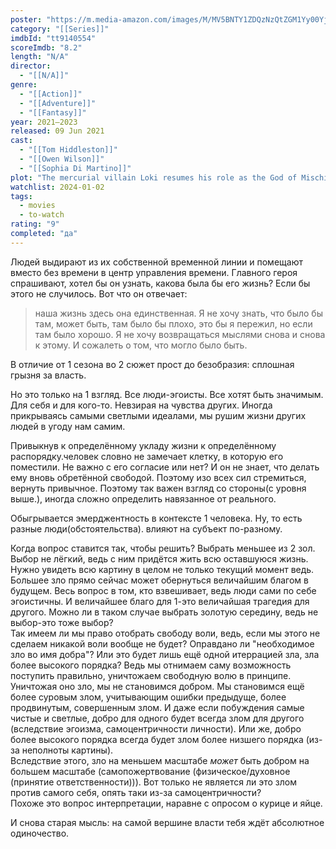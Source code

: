 ```yaml
---
poster: "https://m.media-amazon.com/images/M/MV5BNTY1ZDQzNzQtZGM1Yy00YjRhLTliYmMtOGM2OWFlYTRjOTc2XkEyXkFqcGdeQXVyMTY3MDE5MDY1._V1_SX300.jpg"
category: "[[Series]]"
imdbId: "tt9140554"
scoreImdb: "8.2"
length: "N/A"
director: 
  - "[[N/A]]"
genre: 
  - "[[Action]]"
  - "[[Adventure]]"
  - "[[Fantasy]]"
year: 2021–2023
released: 09 Jun 2021
cast: 
  - "[[Tom Hiddleston]]"
  - "[[Owen Wilson]]"
  - "[[Sophia Di Martino]]"
plot: "The mercurial villain Loki resumes his role as the God of Mischief in a new series that takes place after the events of “Avengers: Endgame.”"
watchlist: 2024-01-02
tags: 
  - movies
  - to-watch
rating: "9"
completed: "да"
---
```

Людей выдирают из их собственной временной линии и помещают вместо без времени в центр управления времени. Главного героя спрашивают, хотел бы он узнать, какова была бы его жизнь? Если бы этого не случилось. Вот что он отвечает:
>наша жизнь здесь она единственная. Я не хочу знать, что было бы там, может быть, там было бы плохо, это бы я пережил, но если там было хорошо. Я не хочу возвращаться мыслями снова и снова к этому. И сожалеть о том, что могло было быть.

В отличие от 1 сезона во 2 сюжет прост до безобразия: сплошная грызня за власть.

Но это только на 1 взгляд. Все люди-эгоисты. Все хотят быть значимым. Для себя и для кого-то. Невзирая на чувства других. Иногда прикрываясь самыми светлыми идеалами, мы рушим жизни других людей в угоду нам самим.

Привыкнув к определённому укладу жизни к определённому распорядку.человек словно не замечает клетку, в которую его поместили. Не важно с его согласие или нет? И он не знает, что делать ему вновь обретённой свободой. Поэтому изо всех сил стремиться, вернуть привычное. Поэтому так важен взгляд со стороны(с уровня выше.), иногда сложно определить навязанное от реального.

Обыгрывается эмерджентность в контексте 1 человека. Ну, то есть разные люди(обстоятельства). влияют на субъект по-разному.

Когда вопрос ставится так, чтобы решить? Выбрать меньшее из 2 зол. Выбор не лёгкий, ведь с ним придётся жить всю оставшуюся жизнь. Нужно увидеть всю картину в целом не только текущий момент ведь. Большее зло прямо сейчас может обернуться величайшим благом в будущем. Весь вопрос в том, кто взвешивает, ведь люди сами по себе эгоистичны. И величайшее благо для 1-это величайшая трагедия для другого. Можно ли в таком случае выбрать золотую середину, ведь не выбор-это тоже выбор?  
Так имеем ли мы право отобрать свободу воли, ведь, если мы этого не сделаем никакой воли вообще не будет? Оправдано ли "необходимое зло во имя добра"? Или это будет лишь ещё одной итеррацией зла, зла более высокого порядка? Ведь мы отнимаем саму возможность поступить правильно, уничтожаем свободную волю в принципе.  
Уничтожая оно зло, мы не становимся добром. Мы становимся ещё более суровым злом, учитывающим ошибки предыдуще, более продвинутым, совершенным злом. И даже если побуждения самые чистые и светлые, добро для одного будет всегда злом для другого (вследствие эгоизма, самоцентричности личности). Или же, добро более высокого порядка всегда будет злом более низшего порядка (из-за неполноты картины).  
Вследствие этого, зло на меньшем масштабе _может_ быть добром на большем масштабе (самопожертвование (физическое/духовное (принятие ответственности))). Вот только не является ли это злом против самого себя, опять таки из-за самоцентричности?  
Похоже это вопрос интерпретации, наравне с опросом о курице и яйце.

И снова старая мысль: на самой  вершине власти тебя ждёт абсолютное одиночество.